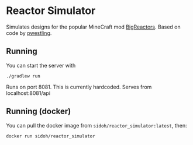Reactor Simulator
=================

Simulates designs for the popular MineCraft mod [BigReactors](http://github.com/erogenousbeef/BigReactors). Based on code by [pwestling](http://github.com/pwestling).

## Running

You can start the server with

```
./gradlew run
```

Runs on port 8081. This is currently hardcoded. Serves from localhost:8081/api

## Running (docker)

You can pull the docker image from `sidoh/reactor_simulator:latest`, then:

```
docker run sidoh/reactor_simulator
```
